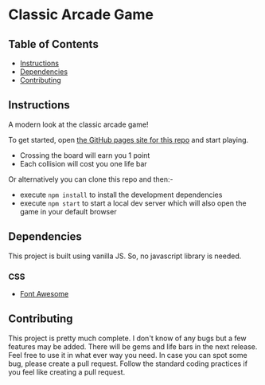 # Classic Arcade Game

## Table of Contents

* [Instructions](#instructions)
* [Dependencies](#dependencies)
* [Contributing](#contributing)

## Instructions

A modern look at the classic arcade game!

To get started, open [the GitHub pages site for this repo](https://aman-kumar-rai.github.io/classic-arcade-game/) and start playing.

* Crossing the board will earn you 1 point
* Each collision will cost you one life bar

Or alternatively you can clone this repo and then:-

* execute ```npm install``` to install the development dependencies
* execute ```npm start``` to start a local dev server which will also open the game in your default browser

## Dependencies

This project is built using vanilla JS. So, no javascript library is needed.

### CSS
* [Font Awesome](https://fontawesome.com)

## Contributing

This project is pretty much complete. I don't know of any bugs but a few features may be added. There will be gems and life bars in the next release. Feel free to use it in what ever way you need. In case you can spot some bug, please create a pull request. Follow the standard coding practices if you feel like creating a pull request.